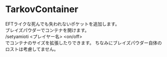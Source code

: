 # TarkovContainer
EFTライクな死んでも失われないポケットを追加します。  
ブレイズパウダーでコンテナを開けます。  
/setyamioti <プレイヤー名> <on/off>  
でコンテナのサイズを拡張したりできます。
ちなみにブレイズパウダー自体のロストは考慮してません。
